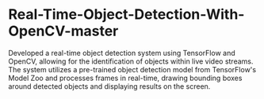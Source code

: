 # Real-Time-Object-Detection-With-OpenCV-master
  Developed a real-time object detection system using TensorFlow and OpenCV, allowing for the identification of objects within live video streams. The system utilizes a pre-trained object detection model from TensorFlow's Model Zoo and processes frames in real-time, drawing bounding boxes around detected objects and displaying results on the screen.
